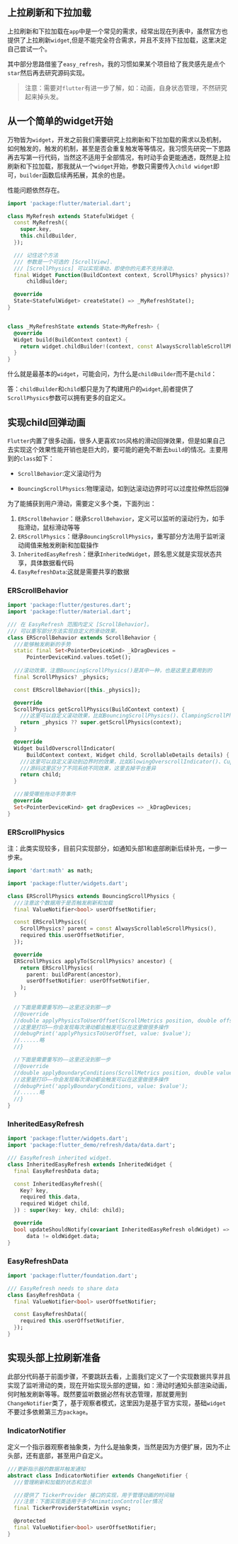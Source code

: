 ## 上拉刷新和下拉加载

上拉刷新和下拉加载在`app`中是一个常见的需求，经常出现在列表中，虽然官方也提供了上拉刷新`widget`,但是不能完全符合需求，并且不支持下拉加载，这里决定自己尝试一个。

其中部分思路借鉴了`easy_refresh`，我的习惯如果某个项目给了我灵感先是点个`star`然后再去研究源码实现。

> 注意：需要对`flutter`有进一步了解，如：动画，自身状态管理，不然研究起来掉头发。

## 从一个简单的widget开始

万物皆为`widget`，开发之前我们需要研究上拉刷新和下拉加载的需求以及机制，如何触发的，触发的机制，甚至是否会重复触发等等情况，我习惯先研究一下思路再去写第一行代码，当然这不适用于全部情况，有时动手会更能通透，既然是上拉刷新和下拉加载，那我就从一个`widget`开始，参数只需要传入`child widget`即可，`builder`函数后续再拓展，其余的也是。

性能问题依然存在。

```dart
import 'package:flutter/material.dart';

class MyRefresh extends StatefulWidget {
  const MyRefresh({
    super.key,
    this.childBuilder,
  });

  /// 记住这个方法
  /// 参数是一个可选的 [ScrollView].
  /// [ScrollPhysics] 可以实现滑动，即使你的元素不支持滑动.
  final Widget Function(BuildContext context, ScrollPhysics? physics)?
      childBuilder; 

  @override
  State<StatefulWidget> createState() => _MyRefreshState();
}


class _MyRefreshState extends State<MyRefresh> {
  @override
  Widget build(BuildContext context) {
    return widget.childBuilder!(context, const AlwaysScrollableScrollPhysics());
  }
}
```

什么就是最基本的`widget`，可能会问，为什么是`childBuilder`而不是`child`：

答：`childBuilder`和`child`都只是为了构建用户的`widget`,前者提供了`ScrollPhysics`参数可以拥有更多的自定义。

## 实现child回弹动画

`Flutter`内置了很多动画，很多人更喜欢`IOS`风格的滑动回弹效果，但是如果自己去实现这个效果性能开销也是巨大的，要可能的避免不断去`build`的情况。主要用到的`class`如下：

- `ScrollBehavior`:定义滚动行为

- `BouncingScrollPhysics`:物理滚动，如到达滚动边界时可以过度拉伸然后回弹

为了能捕获到用户滑动，需要定义多个类，下面列出：

1. `ERScrollBehavior`：继承`ScrollBehavior`，定义可以监听的滚动行为，如手指滑动，鼠标滑动等等
2. `ERScrollPhysics`：继承`BouncingScrollPhysics`，重写部分方法用于监听滚动阈值来触发刷新和加载操作
3. `InheritedEasyRefresh`：继承`InheritedWidget`，顾名思义就是实现状态共享，具体数据看代码
4. `EasyRefreshData`:这就是需要共享的数据


### ERScrollBehavior

```dart
import 'package:flutter/gestures.dart';
import 'package:flutter/material.dart';

/// 在 EasyRefresh 范围内定义 [ScrollBehavior]。
/// 可以重写部分方法实现自定义的滑动效果。
class ERScrollBehavior extends ScrollBehavior {
  ///能够触发刷新的手势
  static final Set<PointerDeviceKind> _kDragDevices =
      PointerDeviceKind.values.toSet();
  
  ///滚动效果，注意BouncingScrollPhysics()是其中一种，也是这里主要用到的
  final ScrollPhysics? _physics;

  const ERScrollBehavior([this._physics]);

  @override
  ScrollPhysics getScrollPhysics(BuildContext context) {
    ///这里可以自定义滚动效果，比如BouncingScrollPhysics()、ClampingScrollPhysics()等
    return _physics ?? super.getScrollPhysics(context);
  }

  @override
  Widget buildOverscrollIndicator(
      BuildContext context, Widget child, ScrollableDetails details) {
    ///这里可以自定义滚动到边界时的效果，比如GlowingOverscrollIndicator()、CupertinoOverscrollIndicator()等
    ///源码这里区分了不同系统不同效果，这里去掉平台差异
    return child;
  }

  ///接受哪些拖动手势事件
  @override
  Set<PointerDeviceKind> get dragDevices => _kDragDevices;
}
```

### ERScrollPhysics

注：此类实现较多，目前只实现部分，如通知头部1和底部刷新后续补充，一步一步来。

```dart
import 'dart:math' as math;

import 'package:flutter/widgets.dart';

class ERScrollPhysics extends BouncingScrollPhysics {
  ///注意这个数据用于是否触发刷新和加载
  final ValueNotifier<bool> userOffsetNotifier;

  const ERScrollPhysics({
    ScrollPhysics? parent = const AlwaysScrollableScrollPhysics(),
    required this.userOffsetNotifier,
  });

  @override
  ERScrollPhysics applyTo(ScrollPhysics? ancestor) {
    return ERScrollPhysics(
      parent: buildParent(ancestor),
      userOffsetNotifier: userOffsetNotifier,
    );
  }
   
  //下面是需要重写的——这里还没到那一步
  //@override
  //double applyPhysicsToUserOffset(ScrollMetrics position, double offset) {
  //这里是打印——你会发现每次滑动都会触发可以在这里做很多操作
  //debugPrint('applyPhysicsToUserOffset, value: $value');
  //......略
  //}

  //下面是需要重写的——这里还没到那一步
  //@override
  //double applyBoundaryConditions(ScrollMetrics position, double value) {
  //这里是打印——你会发现每次滑动都会触发可以在这里做很多操作
  //debugPrint('applyBoundaryConditions, value: $value');
  //......略
  //} 
}

```

### InheritedEasyRefresh

```dart
import 'package:flutter/widgets.dart';
import 'package:flutter_demo/refresh/data/data.dart';

/// EasyRefresh inherited widget.
class InheritedEasyRefresh extends InheritedWidget {
  final EasyRefreshData data;

  const InheritedEasyRefresh({
    Key? key,
    required this.data,
    required Widget child,
  }) : super(key: key, child: child);

  @override
  bool updateShouldNotify(covariant InheritedEasyRefresh oldWidget) =>
      data != oldWidget.data;
}
```

### EasyRefreshData

```dart
import 'package:flutter/foundation.dart';

/// EasyRefresh needs to share data
class EasyRefreshData {
  final ValueNotifier<bool> userOffsetNotifier;

  const EasyRefreshData({
    required this.userOffsetNotifier,
  });
}
```

## 实现头部上拉刷新准备

此部分代码基于前面步骤，不要跳跃去看，上面我们定义了一个实现数据共享并且实现了监听滑动的类，现在开始实现头部的逻辑，如：滑动时通知头部渲染动画，何时触发刷新等等。既然要监听数据必然有状态管理，那就要用到`ChangeNotifier`类了，基于观察者模式，这里因为是基于官方实现，基础`widget`不要过多依赖第三方`package`。

### IndicatorNotifier

定义一个指示器观察者抽象类，为什么是抽象类，当然是因为方便扩展，因为不止头部，还有底部，甚至用户自定义。

```dart
///更新指示器的数据并触发通知
abstract class IndicatorNotifier extends ChangeNotifier {
  ///管理刷新和加载的状态和显示

  ///提供了 TickerProvider 接口的实现，用于管理动画的时间轴
  ///注意：下面实现类适用于多个AnimationController情况
  final TickerProviderStateMixin vsync;

  @protected
  final ValueNotifier<bool> userOffsetNotifier;
}
```






